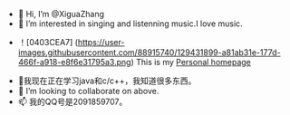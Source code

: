 - 👋 Hi, I’m @XiguaZhang
- 👀 I’m interested in singing and listenning music.I love music.
+ ！[0403CEA7] (https://user-images.githubusercontent.com/88915740/129431899-a81ab31e-177d-466f-a918-e8f6e31795a3.png) This is my [Personal homepage](https://space.bilibili.com/77364444 "超级小日的桀常")


- 🌱我现在正在学习java和c/c++，我知道很多东西。
- 💞️ I’m looking to collaborate on above.
- 📫 我的QQ号是2091859707。

<!---
XiguaZhang/XiguaZhang is a ✨ special ✨ repository because its `README.md` (this file) appears on your GitHub profile.
You can click the Preview link to take a look at your changes.
--->
